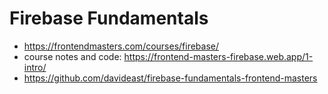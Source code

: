 # Firebase Fundamentals

* <https://frontendmasters.com/courses/firebase/>
* course notes and code: <https://frontend-masters-firebase.web.app/1-intro/>
* <https://github.com/davideast/firebase-fundamentals-frontend-masters>